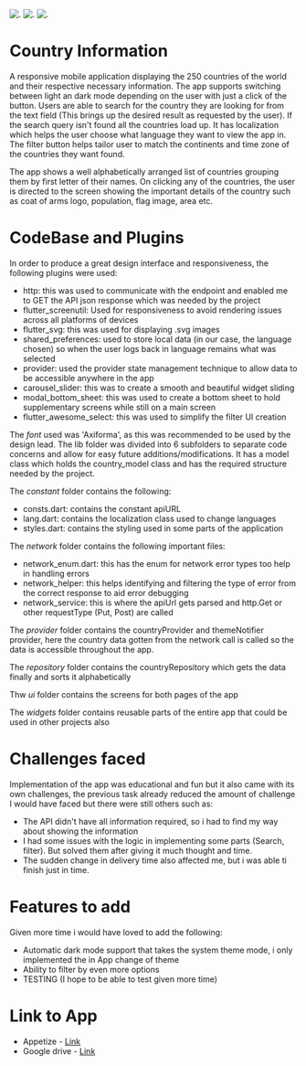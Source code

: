 

![.](https://github.com/AbassLanre/hng9_country_info/blob/master/Screenshot_20221112_171915.png) ![.](https://github.com/AbassLanre/hng9_country_info/blob/master/Screenshot_20221112_171934.png) ![.](https://github.com/AbassLanre/hng9_country_info/blob/master/Screenshot_20221112_172004.png)



# Country Information

A responsive mobile application displaying the 250 countries of the world and their respective necessary information.
The app supports switching between light an dark mode depending on the user with just a click of the button. Users are able to search for the 
country they are looking for from the text field (This brings up the desired result as requested by the user). If the search query isn't found all the countries load up.
It has localization which helps the user choose what language they want to view the app in. The filter button helps 
tailor user to match the continents and time zone of the countries they want found.

The app shows a well alphabetically arranged list of countries grouping them by first letter of their names. On clicking any of the countries, the 
user is directed to the screen showing the important details of the country such as coat of arms logo, population, flag image,
area etc. 

# CodeBase and Plugins

In order to produce a great design interface and responsiveness, the following plugins were used:

- http: this was used to communicate with the endpoint and enabled me to GET the API json response which was needed by the project
- flutter_screenutil: Used for responsiveness to avoid rendering issues across all platforms of devices
- flutter_svg: this was used for displaying .svg images
- shared_preferences: used to store local data (in our case, the language chosen) so when the user logs back in language remains what was selected
- provider: used the provider state management technique to allow data to be accessible anywhere in the app
- carousel_slider: this was to create a smooth and beautiful widget sliding 
- modal_bottom_sheet: this was used to create a bottom sheet to hold supplementary screens while still on a main screen
- flutter_awesome_select: this was used to simplify the filter UI creation

The *font* used was 'Axiforma', as this was recommended to be used by the design lead. The lib folder was divided into 6 subfolders to separate
code concerns and allow for easy future additions/modifications.
It has a model class which holds the country_model class and has the required structure needed by the project.

The *constant* folder contains the following:
- consts.dart: contains the constant apiURL
- lang.dart: contains the localization class used to change languages
- styles.dart: contains the styling used in some parts of the application

The *network* folder contains the following important files:
- network_enum.dart: this has the enum for network error types too help in handling errors
- network_helper: this helps identifying and filtering the type of error from the correct response to aid error debugging
- network_service: this is where the apiUrl gets parsed and http.Get or other requestType (Put, Post) are called

The *provider* folder contains the countryProvider and themeNotifier provider, here the country data gotten from the network call 
is called so the data is accessible throughout the app.

The *repository* folder contains the countryRepository which gets the data finally and sorts it alphabetically

Thw *ui* folder contains the screens for both pages of the app

The *widgets* folder contains reusable parts of the entire app that could be used in other projects also


# Challenges faced

Implementation of the app was educational and fun but it also came with its own challenges, the previous task already reduced the amount of challenge I would have faced but there were 
still others such as:

- The API didn't have all information required, so i had to find my way about showing the information
- I had some issues with the logic in implementing some parts (Search, filter). But solved them after giving it much thought and time.
- The sudden change in delivery time also affected me, but i was able ti finish just in time.


# Features to add

Given more time i would have loved to add the following:
- Automatic dark mode support that takes the system theme mode, i only implemented the in App change of theme
- Ability to filter by even more options
- TESTING (I hope to be able to test given more time)


# Link to App

- Appetize - [Link](https://appetize.io/app/kxjlqu7emvxewtzc5jrpwwq6ya?device=pixel4&osVersion=11.0&scale=75)
- Google drive - [Link](https://drive.google.com/file/d/1fX7SvmvNk9yEzAtKXBpvx__UIg8F7Al-/view?usp=share_link)
